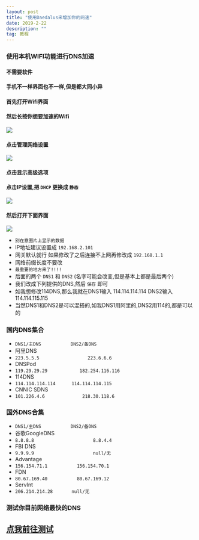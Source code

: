 ```yaml
---
layout: post
title: "使用Daedalus来增加你的网速"
date: 2019-2-22
description: ""
tag: 教程
---
```


### 使用本机WIFI功能进行DNS加速
#### 不需要软件

#### 手机不一样界面也不一样,但是都大同小异
#### 首先打开Wifi界面
#### 然后长按你想要加速的Wifi

![](/images/boke/Daedalus/01.jpg)

#### 点击管理网络设置

![](/images/boke/Daedalus/02.jpg)

#### 点击显示高级选项
#### 点击IP设置,把 `DHCP` 更换成 `静态`

![](/images/boke/Daedalus/03.jpg)

#### 然后打开下面界面

![](/images/boke/Daedalus/04.jpg)

* `别在意图片上显示的数据`
* IP地址建议设置成 `192.168.2.101`
* 网关默认就行 如果修改了之后连接不上网再修改成 `192.168.1.1`
* 网络前缀长度不要改
* `最重要的地方来了!!!!`
* 后面的两个 `DNS1` 和 `DNS2` (名字可能会改变,但是基本上都是最后两个)
* 我们改成下列提供的DNS,然后 `保存` 即可
* 如我想修改114DNS,那么我就在DNS1输入 114.114.114.114 DNS2输入114.114.115.115
* 当然DNS1和DNS2是可以混搭的,如我DNS1用阿里的,DNS2用114的,都是可以的

### 国内DNS集合

* `DNS1/主DNS           DNS2/备DNS`
* 阿里DNS
* `223.5.5.5                  223.6.6.6`
* DNSPod
* `119.29.29.29            182.254.116.116`
* 114DNS
* `114.114.114.114      114.114.114.115`
* CNNIC SDNS
* `101.226.4.6              218.30.118.6`

### 国外DNS合集

* `DNS1/主DNS           DNS2/备DNS`
* 谷歌GoogleDNS
* `8.8.8.8                      8.8.4.4`
* FBI DNS
* `9.9.9.9                      null/无`
* Advantage
* `156.154.71.1           156.154.70.1`
* FDN
* `80.67.169.40           80.67.169.12`
* ServInt
* `206.214.214.28       null/无`

### 测试你目前网络最快的DNS

## [点我前往测试](http://tools.cloudxns.net/Index/Diag)

